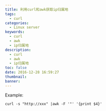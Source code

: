 ```yaml
---
title: 利用curl和awk获取ip归属地
tags:
  - curl
categories:
  - Linux server
keywords:
  - curl
  - awk
  - ip归属地
description:
  - curl
  - awk
  - ip归属地
toc: false
date: 2016-12-28 16:59:27
thumbnail:
banner:
---
```


Example:
```
curl -s "http://xxx" |awk -F '"' '{print $4}'
```